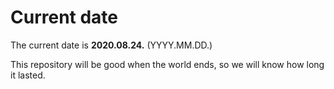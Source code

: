 # Current date

The current date is **2020.08.24.** (YYYY.MM.DD.)

This repository will be good when the world ends, so we will know how long it lasted.